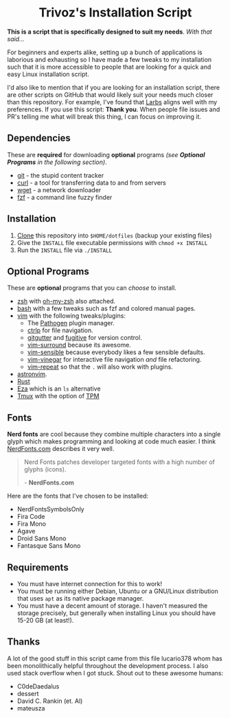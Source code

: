 <div align="center"><h1>Trivoz's Installation Script</h1></div>

**This is a script that is specifically designed to suit my needs**. *With that said...*

For beginners and experts alike, setting up a bunch of applications is laborious and exhausting
so I have made a few tweaks to my installation such that it is more accessible to
people that are looking for a quick and easy Linux installation script.

I'd also like to mention that if you are looking for an installation script, there are other scripts on GitHub that would likely suit your needs much closer than this repository.
For example, I've found that [Larbs](https://larbs.xyz/) aligns well with my preferences.
If you use this script: **Thank you**. When people file issues and PR's telling me what will break this thing, I can focus on improving it.



## Dependencies

These are **required** for downloading **optional** programs *(see __Optional Programs__ in the following section)*.

 * [git](https://git-scm.com)  - the stupid content tracker
 * [curl](https://curl.se) - a tool for transferring data to and from servers
 * [wget](https://www.gnu.org/software/wget/) - a network downloader
 * [fzf](https://github.com/junegunn/fzf)  - a command line fuzzy finder


## Installation

 1. [Clone](https://github.com/git-guides/git-clone) this repository into `$HOME/dotfiles` (backup your existing files)
 2. Give the `INSTALL` file executable permissions with `chmod +x INSTALL`
 3. Run the `INSTALL` file via `./INSTALL`


## Optional Programs

These are **optional** programs that you can *choose* to install.

 * [zsh](https://www.zsh.org) with [oh-my-zsh](https://ohmyz.sh/) also attached.
 * [bash](https://www.gnu.org/software/bash) with a few tweaks such as fzf and colored manual pages.
 * [vim](https://www.vim.org/) with the following tweaks/plugins:
   * The [Pathogen](https://tpo.pe/pathogen.vim) plugin manager.
   * [ctrlp](https://github.com/ctrlpvim/ctrlp.vim) for file navigation.
   * [gitgutter](https://www.vim.org/) and [fugitive](https://tpope.io/vim/fugitive.git) for version control.
   * [vim-surround](https://github.com/tpope/vim-surround) because its awesome.
   * [vim-sensible](https://tpope.io/vim/sensible.git) because everybody likes a few sensible defaults.
   * [vim-vinegar](https://github.com/tpope/vim-vinegar) for interactive file navigation *and* file refactoring.
   * [vim-repeat](https://tpope.io/vim/repeat.git) so that the `.` will also work with plugins.
 * [astronvim](https://astronvim.com/).
 * [Rust](https://www.rust-lang.org/)
 * [Eza](https://github.com/eza-community/eza/tree/main) which is an `ls` alternative
 * [Tmux](https://github.com/tmux/tmux/wiki) with the option of [TPM](https://github.com/tmux-plugins/tpm)

## Fonts

**Nerd fonts** are cool because they combine multiple characters into a single glyph which makes programming and looking at code much easier.
I think [NerdFonts.com](https://www.nerdfonts.com/) describes it very well.

> Nerd Fonts patches developer targeted fonts with a high number of glyphs (icons). 
>
> \- **NerdFonts.com**

Here are the fonts that I've chosen to be installed:

 * NerdFontsSymbolsOnly
 * Fira Code
 * Fira Mono
 * Agave
 * Droid Sans Mono
 * Fantasque Sans Mono



## Requirements

 * You must have internet connection for this to work!
 * You must be running either Debian, Ubuntu or a GNU/Linux distribution that uses `apt` as its native package manager.
 * You must have a decent amount of storage. I haven't measured the storage precisely, but generally when installing Linux you should have 15-20 GB (at least!).
 


## Thanks 

A lot of the good stuff in this script came from this file lucario378 whom has been monolithically helpful throughout the development process.
I also used stack overflow when I got stuck. Shout out to these awesome humans:

  * C0deDaedalus
  * dessert
  * David C. Rankin (et. Al)
  * mateusza
